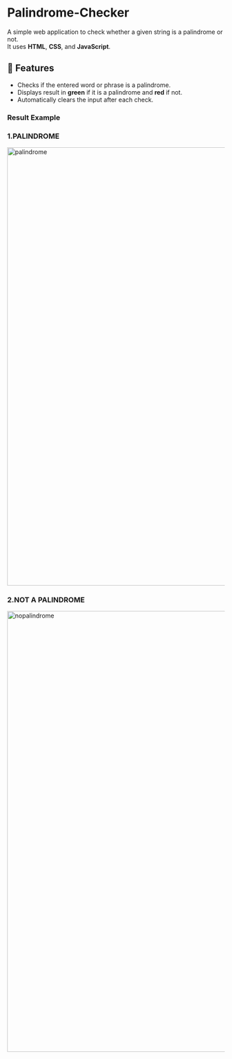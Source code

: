 # Palindrome-Checker
A simple web application to check whether a given string is a palindrome or not.  
It uses **HTML**, **CSS**, and **JavaScript**.

## 📌 Features
- Checks if the entered word or phrase is a palindrome.
- Displays result in **green** if it is a palindrome and **red** if not.
- Automatically clears the input after each check.

### Result Example
### 1.PALINDROME

<img width="1919" height="1015" alt="palindrome" src="https://github.com/user-attachments/assets/9963fae3-415e-47f0-93de-e740777fa2e6" />

### 2.NOT A PALINDROME
<img width="1919" height="1021" alt="nopalindrome" src="https://github.com/user-attachments/assets/878310e7-a47c-49bb-bbd0-8a028a0f3031" />


